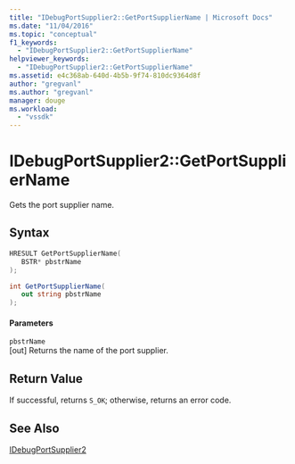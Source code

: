 ```yaml
---
title: "IDebugPortSupplier2::GetPortSupplierName | Microsoft Docs"
ms.date: "11/04/2016"
ms.topic: "conceptual"
f1_keywords: 
  - "IDebugPortSupplier2::GetPortSupplierName"
helpviewer_keywords: 
  - "IDebugPortSupplier2::GetPortSupplierName"
ms.assetid: e4c368ab-640d-4b5b-9f74-810dc9364d8f
author: "gregvanl"
ms.author: "gregvanl"
manager: douge
ms.workload: 
  - "vssdk"
---
```

# IDebugPortSupplier2::GetPortSupplierName
Gets the port supplier name.  
  
## Syntax  
  
```cpp  
HRESULT GetPortSupplierName(   
   BSTR* pbstrName  
);  
```  
  
```csharp  
int GetPortSupplierName(   
   out string pbstrName  
);  
```  
  
#### Parameters  
 `pbstrName`  
 [out] Returns the name of the port supplier.  
  
## Return Value  
 If successful, returns `S_OK`; otherwise, returns an error code.  
  
## See Also  
 [IDebugPortSupplier2](../../../extensibility/debugger/reference/idebugportsupplier2.md)